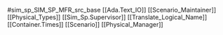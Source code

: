 #sim_sp_SIM_SP_MFR_src_base
[[Ada.Text_IO]]
[[Scenario_Maintainer]]
[[Physical_Types]]
[[Sim_Sp.Supervisor]]
[[Translate_Logical_Name]]
[[Container.Times]]
[[Scenario]]
[[Physical_Manager]]
